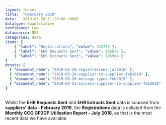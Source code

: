 ```yaml
---
layout: funnel
title:  "February 2019"
date:   2019-03-20 11:28:00 +0000
datatype: Quantitative
confidence: Low
datasource: NMS
categories: data
items: [
    { "label": "Registrations", "value": 325772 },
    { "label": "EHR Requests Sent", "value": 186659 },
    { "label": "EHR Extracts Sent", "value": 185964 }
]
donuts: [
  { "document_name": "2019-02-28-registrations-jul2018" },
  { "document_name": "2019-03-20-supplier-to-supplier-feb2019" },
  { "document_name": "2019-03-20-message-types-feb2019" },
  { "document_name": "2019-03-21-success-supplier-to-supplier-feb2019" }
] 
---
```

Whilst the **EHR Requests Sent** and **EHR Extracts Sent** data is sourced from **suppliers' data - February 2019**, the **Registrations** data is collated from the **Monthly CCG GP2GP Utilisation Report - July 2018**, as that is the most recent data we have available.
